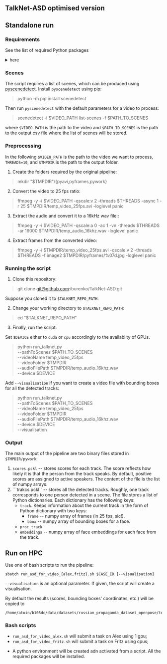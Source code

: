 ## TalkNet-ASD optimised version

## Standalone run

### Requirements

See the list of required Python packages <details><summary> here </summary>

* facenet-pytorch==2.5.3
* gdown==5.2.0
* numpy==2.0.2
* opencv-python==4.10.0.84
* pandas==2.2.3
* scenedetect==0.6.5
* scikit-learn==1.5.2
* scipy==1.13.1
* torch==2.5.1
* torchvision==0.20.1
* python_speech_features==0.6
* tqdm==4.67.1

</details>

### Scenes

The script requires a list of scenes, which can be produced using [pyscenedetect](https://www.scenedetect.com/).
Install ```pyscenedetect``` using pip:

> python -m pip install scenedetect

Then run ```pyscenedetect``` with the default parameters for a video to process:

> scenedetect -i $VIDEO_PATH list-scenes -f $PATH_TO_SCENES

where ```$VIDEO_PATH``` is the path to the video and ```$PATH_TO_SCENES``` is the path to the output csv file where the list of scenes will be stored.

### Preprocessing

In the following ```$VIDEO_PATH``` is the path to the video we want to process, ```THREADS=10```, and ```$TMPDIR``` is the path to the output folder.

1. Create the folders required by the original pipeline:

>  mkdir "$TMPDIR"/{pyavi,pyframes,pywork}

2. Convert the video to 25 fps ratio:

> ffmpeg -y -i $VIDEO_PATH -qscale:v 2 -threads $THREADS -async 1 -r 25 $TMPDIR/temp_video_25fps.avi -loglevel panic

3. Extract the audio and convert it to a 16kHz wav file::

> ffmpeg -y -i $VIDEO_PATH -qscale:a 0 -ac 1 -vn -threads $THREADS -ar 16000 $TMPDIR/temp_audio_16khz.wav -loglevel panic

4. Extract frames from the converted video:

> ffmpeg -y -i $TMPDIR/temp_video_25fps.avi -qscale:v 2 -threads $THREADS -f image2 $TMPDIR/pyframes/%07d.jpg -loglevel panic

### Running the script

1. Clone this repository:

> git clone git@github.com:iburenko/TalkNet-ASD.git

Suppose you cloned it to ```$TALKNET_REPO_PATH```.

2. Change your working directory to ```$TALKNET_REPO_PATH```:

> cd "$TALKNET_REPO_PATH"

3. Finally, run the script:

Set ```$DEVICE``` either to ```cuda``` or ```cpu``` accordingly to the availablity of GPUs.

> python run_talknet.py \
    --pathToScenes $PATH_TO_SCENES \
    --videoName temp_video_25fps \
    --videoFolder $TMPDIR \
    --audioFilePath $TMPDIR/temp_audio_16khz.wav \
    --device $DEVICE

Add ```--visualisation``` if you want to create a video file with bounding boxes for all the detected tracks:

> python run_talknet.py \
    --pathToScenes $PATH_TO_SCENES \
    --videoName temp_video_25fps \
    --videoFolder $TMPDIR \
    --audioFilePath $TMPDIR/temp_audio_16khz.wav \
    --device $DEVICE \
    --visualisation

### Output

The main output of the pipeline are two binary files stored in ```$TMPDIR/pywork```:

1. ```scores.pckl``` -- stores scores for each track. The score reflects how likely it is that the person from the track speaks. By default, positive scores are assigned to active speakers. The content of the file is the list of numpy arrays.
2. ```trakcs.pckl`` -- stores all the detected tracks. Roughly, one track corresponds to one person detected in a scene. The file stores a list of Python dictionaries. Each dictionary has the following keys:
    * ```track```. Keeps information about the current track in the form of Python dictionary with two keys:
        * ```frame``` -- numpy array of frames (in 25 fps, sic!).
        * ```bbox``` -- numpy array of bounding boxes for a face.
    * ```proc_track```
    * ```embeddings``` -- numpy array of face embeddings for each face from the track.

## Run on HPC

Use one of bash scripts to run the pipeline:
```
sbatch run_asd_for_video_{alex,fritz}.sh $CASE_ID [--visualisation]
```
```--visualisation``` is an optional parameter. If given, the script will 
create a visualisation.

By default the results (scores, bounding boxes' coordinates, etc.) will be
copied to
```
/home/atuin/b105dc/data/datasets/russian_propaganda_dataset_openpose/test_asd/$CASE_ID
```

### Bash scripts
- ```run_asd_for_video_alex.sh``` will submit a task on Alex using 1 gpu;
- ```run_asd_for_video_fritz.sh``` will submit a task on Fritz using cpus;

* A python environment will be created adn activated from a script.
All the required packages will be installed.
